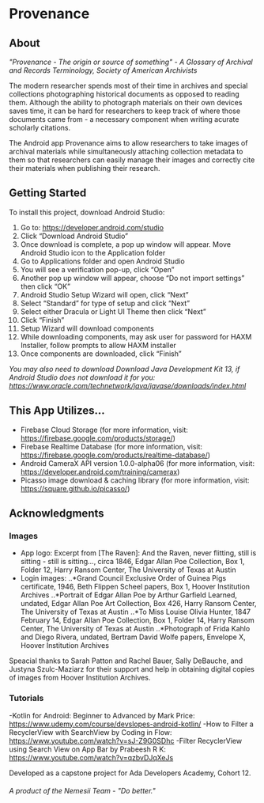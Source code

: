 # Provenance

## About
*"Provenance - The origin or source of something" - A Glossary of Archival and Records Terminology, Society of American Archivists*

The modern researcher spends most of their time in archives and special collections photographing historical documents as opposed to reading them. Although the ability to photograph materials on their own devices saves time, it can be hard for researchers to keep track of where those documents came from - a necessary component when writing acurate scholarly citations. 

The Android app Provenance aims to allow researchers to take images of archival materials while simultaneously attaching collection metadata to them so that researchers can easily manage their images and correctly cite their materials when publishing their research.

## Getting Started
To install this project, download Android Studio:
1. Go to: https://developer.android.com/studio
1. Click “Download Android Studio”
1. Once download is complete, a pop up window will appear. Move Android Studio icon to the Application folder
1. Go to Applications folder and open Android Studio
1. You will see a verification pop-up, click “Open”
1. Another pop up window will appear, choose “Do not import settings” then click “OK”
1. Android Studio Setup Wizard will open, click “Next”
1. Select “Standard” for type of setup and click “Next”
1. Select either Dracula or Light UI Theme then click “Next”
1. Click “Finish”
1. Setup Wizard will download components
1. While downloading components, may ask user for password for HAXM Installer, follow prompts to allow HAXM installer
1. Once components are downloaded, click “Finish”

*You may also need to download Download Java Development Kit 13, if Android Studio does not download it for you: https://www.oracle.com/technetwork/java/javase/downloads/index.html*

## This App Utilizes...
- Firebase Cloud Storage (for more information, visit: https://firebase.google.com/products/storage/)
- Firebase Realtime Database (for more information, visit: https://firebase.google.com/products/realtime-database/)
- Android CameraX API version 1.0.0-alpha06 (for more information, visit: https://developer.android.com/training/camerax)
- Picasso image download & caching library (for more information, visit: https://square.github.io/picasso/)

## Acknowledgments
### Images
- App logo: Excerpt from [The Raven]: And the Raven, never flitting, still is sitting - still is sitting..., circa 1846, Edgar Allan Poe Collection, Box 1, Folder 12, Harry Ransom Center, The University of Texas at Austin
- Login images: 
..*Grand Council Exclusive Order of Guinea Pigs certificate, 1946, Beth Flippen Scheel papers, Box 1, Hoover Institution Archives
..*Portrait of Edgar Allan Poe by Arthur Garfield Learned, undated, Edgar Allan Poe Art Collection, Box 426, Harry Ransom Center, The University of Texas at Austin
..*To Miss Louise Olivia Hunter, 1847 February 14, Edgar Allan Poe Collection,  Box 1, Folder 14, Harry Ransom Center, The University of Texas at Austin
..*Photograph of Frida Kahlo and Diego Rivera, undated, Bertram David Wolfe papers, Envelope X, Hoover Institution Archives

Speacial thanks to Sarah Patton and Rachel Bauer, Sally DeBauche, and Justyna Szulc-Maziarz for their support and help in obtaining digital copies of images from Hoover Institution Archives. 

### Tutorials
-Kotlin for Android: Beginner to Advanced by Mark Price: https://www.udemy.com/course/devslopes-android-kotlin/
-How to Filter a RecyclerView with SearchView by Coding in Flow: https://www.youtube.com/watch?v=sJ-Z9G0SDhc
-Filter RecyclerView using Search View on App Bar by Prabeesh R K: https://www.youtube.com/watch?v=qzbvDJqXeJs


Developed as a capstone project for Ada Developers Academy, Cohort 12.
###### *A product of the Nemesii Team - "Do better."*


